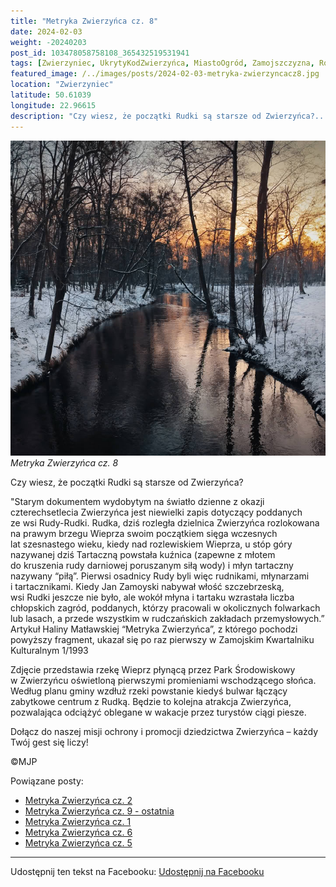 ```yaml
---
title: "Metryka Zwierzyńca cz. 8"
date: 2024-02-03
weight: -20240203
post_id: 103478058758108_365432519531941
tags: [Zwierzyniec, UkrytyKodZwierzyńca, MiastoOgród, Zamojszczyzna, Roztocze, Lubelskie, villarestituta, turystyka, dziedzictwo, zabytki, krajobrazy, TajemnicePrzeszłości, PodróżeWczasie, MagiczneMiejsce]
featured_image: /../images/posts/2024-02-03-metryka-zwierzyncacz8.jpg
location: "Zwierzyniec"
latitude: 50.61039
longitude: 22.96615
description: "Czy wiesz, że początki Rudki są starsze od Zwierzyńca?..."
---
```


![Metryka Zwierzyńca cz. 8](/images/posts/2024-02-03-metryka-zwierzyncacz8.jpg)
*Metryka Zwierzyńca cz. 8*

Czy wiesz, że początki Rudki są starsze od Zwierzyńca?

"Starym dokumentem wydobytym na światło dzienne z okazji czterechsetlecia Zwierzyńca jest niewielki zapis dotyczący poddanych ze wsi Rudy-Rudki. Rudka, dziś rozległa dzielnica Zwierzyńca rozlokowana na prawym brzegu Wieprza swoim początkiem sięga wczesnych lat szesnastego wieku, kiedy nad rozlewiskiem Wieprza, u stóp góry nazywanej dziś Tartaczną powstała kuźnica (zapewne z młotem do kruszenia rudy darniowej poruszanym siłą wody) i młyn tartaczny nazywany “piłą”. Pierwsi osadnicy Rudy byli więc rudnikami, młynarzami i tartacznikami. Kiedy Jan Zamoyski nabywał włość szczebrzeską, wsi Rudki jeszcze nie było, ale wokół młyna i tartaku wzrastała liczba chłopskich zagród, poddanych, którzy pracowali w okolicznych folwarkach lub lasach, a przede wszystkim w rudczańskich zakładach przemysłowych.”
Artykuł Haliny Matławskiej “Metryka Zwierzyńca”, z którego pochodzi powyższy fragment, ukazał się po raz pierwszy w Zamojskim Kwartalniku Kulturalnym 1/1993

Zdjęcie przedstawia rzekę Wieprz płynącą przez Park Środowiskowy w Zwierzyńcu oświetloną pierwszymi promieniami wschodzącego słońca.
Według planu gminy wzdłuż rzeki powstanie kiedyś bulwar łączący zabytkowe centrum z Rudką. Będzie to kolejna atrakcja Zwierzyńca, pozwalająca odciążyć oblegane w wakacje przez turystów ciągi piesze.

Dołącz do naszej misji ochrony i promocji dziedzictwa Zwierzyńca – każdy Twój gest się liczy!



©MJP

Powiązane posty:
- [Metryka Zwierzyńca cz. 2](/posts/Metryka-Zwierzynca-cz-2)
- [Metryka Zwierzyńca cz. 9 - ostatnia](/posts/Metryka-Zwierzynca-cz-9-ostatnia)
- [Metryka Zwierzyńca cz. 1](/posts/Metryka-Zwierzynca-cz-1)
- [Metryka Zwierzyńca cz. 6](/posts/Metryka-Zwierzynca-cz-6)
- [Metryka Zwierzyńca cz. 5](/posts/Metryka-Zwierzynca-cz-5)


---

Udostępnij ten tekst na Facebooku:
[Udostępnij na Facebooku](https://www.facebook.com/sharer/sharer.php?u=https://stowarzyszeniewachniewskiej.pl/posts/Metryka-Zwierzynca-cz-8)

<script type="application/ld+json">
{
  "@context": "https://schema.org",
  "@type": "BlogPosting",
  "headline": "Metryka Zwierzyńca cz. 8",
  "datePublished": "2024-02-03",
  "dateModified": "2024-02-03",
  "author": {
    "@type": "Person",
    "name": "Michał Jan Patyk"
  },
  "publisher": {
    "@type": "Organization",
    "name": "Stowarzyszenie im. Aleksandry Wachniewskiej",
    "logo": {
      "@type": "ImageObject",
      "url": "https://stowarzyszeniewachniewskiej.pl/images/logo/logo.svg"
    }
  },
  "mainEntityOfPage": {
    "@type": "WebPage",
    "@id": "https://stowarzyszeniewachniewskiej.pl/posts/Metryka-Zwierzynca-cz-8"
  },
  "image": {
    "@type": "ImageObject",
    "url": "https://stowarzyszeniewachniewskiej.pl/images/posts/2024-02-03-metryka-zwierzyncacz8.jpg"
  },
  "articleSection": "Dziedzictwo Kulturowe i Zabytki",
  "keywords": "Zwierzyniec, UkrytyKodZwierzyńca, MiastoOgród, Zamojszczyzna, Roztocze, Lubelskie, villarestituta, turystyka, dziedzictwo, zabytki, krajobrazy, TajemnicePrzeszłości, PodróżeWczasie, MagiczneMiejsce",
  "wordCount": 193,
  "articleBody": "Czy wiesz, że początki Rudki są starsze od Zwierzyńca?\n\n\"Starym dokumentem wydobytym na światło dzienne z okazji czterechsetlecia Zwierzyńca jest niewielki zapis dotyczący poddanych ze wsi Rudy-Rudki. Rudka, dziś rozległa dzielnica Zwierzyńca rozlokowana na prawym brzegu Wieprza swoim początkiem sięga wczesnych lat szesnastego wieku, kiedy nad rozlewiskiem Wieprza, u stóp góry nazywanej dziś Tartaczną powstała kuźnica (zapewne z młotem do kruszenia rudy darniowej poruszanym siłą wody) i młyn tartaczny nazywany “piłą”. Pierwsi osadnicy Rudy byli więc rudnikami, młynarzami i tartacznikami. Kiedy Jan Zamoyski nabywał włość szczebrzeską, wsi Rudki jeszcze nie było, ale wokół młyna i tartaku wzrastała liczba chłopskich zagród, poddanych, którzy pracowali w okolicznych folwarkach lub lasach, a przede wszystkim w rudczańskich zakładach przemysłowych.” \nArtykuł Haliny Matławskiej “Metryka Zwierzyńca”, z którego pochodzi powyższy fragment, ukazał się po raz pierwszy w Zamojskim Kwartalniku Kulturalnym 1/1993\n\nZdjęcie przedstawia rzekę Wieprz płynącą przez Park Środowiskowy w Zwierzyńcu oświetloną pierwszymi promieniami wschodzącego słońca.\nWedług planu gminy wzdłuż rzeki powstanie kiedyś bulwar łączący zabytkowe centrum z Rudką. Będzie to kolejna atrakcja Zwierzyńca, pozwalająca odciążyć oblegane w wakacje przez turystów ciągi piesze.\n\nDołącz do naszej misji ochrony i promocji dziedzictwa Zwierzyńca – każdy Twój gest się liczy!\n\n              \n\n©MJP",
  "description": "Odkryj piękno Zwierzyńca i jego zabytki.",
  "copyrightHolder": {
    "@type": "Person",
    "name": "Michał Jan Patyk"
  }
}
</script>
<script type="application/ld+json">
{
  "@context": "https://schema.org",
  "@type": "BreadcrumbList",
  "itemListElement": [
    {
      "@type": "ListItem",
      "position": 1,
      "name": "Home",
      "item": "https://stowarzyszeniewachniewskiej.pl"
    },
    {
      "@type": "ListItem",
      "position": 2,
      "name": "posts",
      "item": "https://stowarzyszeniewachniewskiej.pl/posts"
    },
    {
      "@type": "ListItem",
      "position": 3,
      "name": "Metryka Zwierzyńca cz. 8",
      "item": "https://stowarzyszeniewachniewskiej.pl/posts/Metryka-Zwierzynca-cz-8"
    }
  ]
}
</script>
